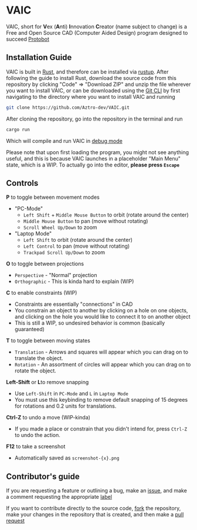 # VAIC
VAIC, short for **V**ex (**A**nti) **I**nnovation **C**reator (name subject to change) is a Free and Open Source CAD (Computer Aided Design) program designed to succeed [Protobot](https://github.com/BreadSoup/Protobot-Rebuilt)

## Installation Guide
VAIC is built in [Rust](https://www.rust-lang.org), and therefore can be installed via [rustup](https://www.rust-lang.org/tools/install).
After following the guide to install Rust, download the source code from this repository by clicking "Code" => "Download ZIP" and unzip the file wherever you want to install VAIC, or can be downloaded using the [Git CLI](https://git-scm.com/book/en/v2/Getting-Started-Installing-Git) by first navigating to the directory where you want to install VAIC and running
```bash
git clone https://github.com/Aztro-dev/VAIC.git
```
After cloning the repository, go into the repository in the terminal and run
```bash
cargo run
```
Which will compile and run VAIC in [debug mode](https://nnethercote.github.io/perf-book/build-configuration.html#:~:text=This%20output%20indicates%20that%20a,checks%2C%20and%20omit%20debug%20info.) 

Please note that upon first loading the program, you might not see anything useful, and this is because VAIC launches in a placeholder "Main Menu" state, which is a WIP. To actually go into the editor, **please press `Escape`**

## Controls
**P** to toggle between movement modes
* "PC-Mode"
	* `Left Shift` + `Middle Mouse Button` to orbit (rotate around the center)
	* `Middle Mouse Button` to pan (move without rotating)
	* `Scroll Wheel Up/Down` to zoom
* "Laptop Mode"
	* `Left Shift` to orbit  (rotate around the center)
	* `Left Control` to pan (move without rotating)
	* `Trackpad Scroll Up/Down` to zoom

**O** to toggle between projections
* `Perspective` - "Normal" projection
* `Orthographic` - This is kinda hard to explain (WIP)

**C** to enable constraints (WIP)
* Constraints are essentially "connections" in CAD
* You constrain an object to another by clicking on a hole on one objects, and clicking on the hole you would like to connect it to on another object
* This is still a WIP, so undesired behavior is common (basically guaranteed)

**T** to toggle between moving states
* `Translation` - Arrows and squares will appear which you can drag on to translate the object.
* `Rotation` - An assortment of circles will appear which you can drag on to rotate the object.

**Left-Shift** or **L**to remove snapping
* Use `Left-Shift` in `PC-Mode` and `L` in `Laptop Mode`
* You must use this keybinding to remove default snapping of 15 degrees for rotations and 0.2 units for translations.

**Ctrl-Z** to undo a move (WIP-kinda)
* If you made a place or constrain that you didn't intend for, press `Ctrl-Z` to undo the action.

**F12** to take a screenshot
* Automatically saved as `screenshot-{x}.png`

## Contributor's guide
If you are requesting a feature or outlining a bug, make an [issue](https://docs.github.com/en/issues/tracking-your-work-with-issues/creating-an-issue), and make a comment requesting the appropriate [label](https://docs.github.com/en/issues/using-labels-and-milestones-to-track-work/managing-labels)

If you want to contribute directly to the source code, [fork](https://docs.github.com/en/pull-requests/collaborating-with-pull-requests/working-with-forks/fork-a-repo) the repository, make your changes in the repository that is created, and then make a [pull request](https://docs.github.com/en/pull-requests/collaborating-with-pull-requests/proposing-changes-to-your-work-with-pull-requests/about-pull-requests)

